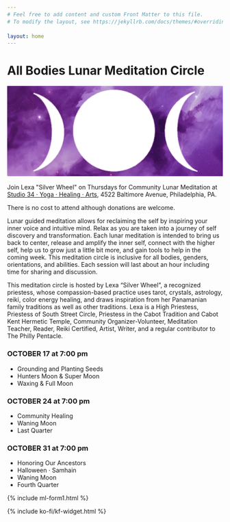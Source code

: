 ```yaml
---
# Feel free to add content and custom Front Matter to this file.
# To modify the layout, see https://jekyllrb.com/docs/themes/#overriding-theme-defaults

layout: home
---
```


# All Bodies Lunar Meditation Circle

![tripple moon logo](images/tripple-moon-purple-banner.png)

Join Lexa "Silver Wheel" on Thursdays for Community Lunar Meditation at [Studio 34 · Yoga · Healing · Arts](https://studio34yoga.com), 4522 Baltimore Avenue, Philadelphia, PA.

There is no cost to attend although donations are welcome. 

Lunar guided meditation allows for reclaiming the self by inspiring your inner voice and intuitive mind. Relax as you are taken into a journey of self discovery and transformation. Each lunar meditation is intended to bring us back to center, release and amplify the inner self, connect with the higher self, help us to grow just a little bit more, and gain tools to help in the coming week. This meditation circle is inclusive for all bodies, genders, orientations, and abilities. Each session will last about an hour including time for sharing and discussion.

This meditation circle is hosted by Lexa “Silver Wheel”, a recognized priestess, whose compassion-based practice uses tarot, crystals, astrology, reiki, color energy healing, and draws inspiration from her Panamanian family traditions as well as other traditions. Lexa is a High Priestess, Priestess of South Street Circle, Priestess in the Cabot Tradition and Cabot Kent Hermetic Temple, Community Organizer-Volunteer, Meditation Teacher, Reader, Reiki Certified, Artist, Writer, and a regular contributor to The Philly Pentacle.

### OCTOBER 17 at 7:00 pm

* Grounding and Planting Seeds
* Hunters Moon & Super Moon
* Waxing  & Full Moon

### OCTOBER  24 at 7:00 pm

* Community Healing 
* Waning Moon
* Last Quarter

### OCTOBER  31 at 7:00 pm

* Honoring Our Ancestors 
* Halloween · Samhain
* Waning Moon
* Fourth Quarter 

{% include ml-form1.html %}

{% include ko-fi/kf-widget.html %}
